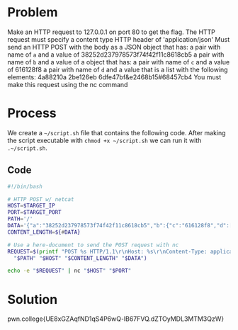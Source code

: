 # Problem

Make an HTTP request to 127.0.0.1 on port 80 to get the flag.
The HTTP request must specify a content type HTTP header of 'application/json'
Must send an HTTP POST with the body as a JSON object that has:
a pair with name of `a` and a value of 38252d237978573f74f42f11c8618cb5
a pair with name of `b` and a value of a object that has:
a pair with name of `c` and a value of 616128f8
a pair with name of `d` and a value that is a list with the following elements:
4a88210a
2be126eb 6dfe47bf&e2468b15#68457cb4
You must make this request using the nc command

# Process

We create a `~/script.sh` file that contains the following code. After making the script executable with `chmod +x ~/script.sh` we can run it with `.~/script.sh`.

## Code

```bash
#!/bin/bash

# HTTP POST w/ netcat
HOST=$TARGET_IP
PORT=$TARGET_PORT
PATH='/'
DATA='{"a":"38252d237978573f74f42f11c8618cb5","b":{"c":"616128f8","d":["4a88210a","2be126eb 6dfe47bf&e2468b15#68457cb4"]}}'
CONTENT_LENGTH=${#DATA}

# Use a here-document to send the POST request with nc
REQUEST=$(printf "POST %s HTTP/1.1\r\nHost: %s\r\nContent-Type: application/json\r\nContent-Length: %d\r\n\r\n%s" \
  "$PATH" "$HOST" "$CONTENT_LENGTH" "$DATA")

echo -e "$REQUEST" | nc "$HOST" "$PORT"
```

# Solution

pwn.college{UE8xGZAqfND1qS4P6wQ-lB67FVQ.dZTOyMDL3MTM3QzW}
